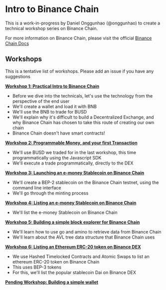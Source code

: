 # Intro to Binance Chain

This is a work-in-progress by Daniel Onggunhao (@onggunhao) to create a technical workshop series on Binance Chain.

For more information on Binance Chain, please visit the official [Binance Chain Docs](https://docs.binance.org/)

## Workshops

This is a tentative list of workshops. Please add an issue if you have any suggestions

**[Workshop 1: Practical Intro to Binance Chain](practical-guide-binance-chain.md)**

-   Before we dive into the technicals, let's use the technology from the perspective of the end user
-   We'll create a wallet and load it with BNB
-   We'll use the BNB to trade for BUSD
-   We'll explain why it's difficult to build a Decentralized Exchange, and why Binance Chain has chosen to take this route of creating our own chain
-   Binance Chain doesn't have smart contracts!

**[Workshop 2: Programmable Money, and your first Transaction](programmable-money-transaction.md)**

-   We'll use BUSD we traded for in the last workshop, this time programmatically using the Javascript SDK
-   We'll execute a trade programmatically, directly to the DEX

**[Workshop 3: Launching an e-money Stablecoin on Binance Chain](launching-emoney-stablecoin.md)**

-   We'll create a BEP-2 stablecoin on the Binance Chain testnet, using the command line interface
-   We'll go through the minting process

**[Workshop 4: Listing an e-money Stablecoin on Binance Chain](listing-emoney-stablecoin.md)**

-   We'll list the e-money Stablecoin on Binance Chain

**[Workshop 5: Building a simple block explorer for Binance Chain](building-block-explorer.md)**

-   We'll learn how to use go and amino to retrieve data from Binance Chain
-   We'll learn about the AVL tree data structure that Binance Chain uses

**[Workshop 6: Listing an Ethereum ERC-20 token on Binance DEX](list-bep3-token.md)**

-   We use Hashed Timelocked Contracts and Atomic Swaps to list an ethereum ERC-20 token on Binance Chain
-   This uses BEP-3 tokens
-   For this, we'll list the popular stablecoin Dai on Binance DEX

**[Pending Workshop: Building a simple wallet](build-simple-wallet.md)**
